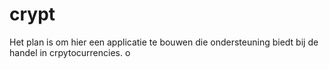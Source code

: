 # crypt

Het plan is om hier een applicatie te bouwen die ondersteuning biedt bij de handel in crpytocurrencies. o
